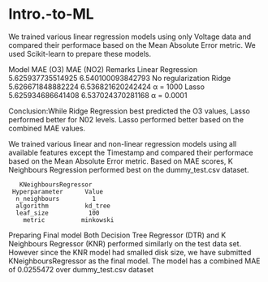 # Intro.-to-ML
We trained various linear regression models using only Voltage data and compared their
performace based on the Mean Absolute Error metric. We used Scikit-learn to prepare these models.

  Model                 MAE (O3)            MAE (NO2)       Remarks
Linear Regression   5.625937735514925 6.540100093842793   No regularization
Ridge               5.626671848882224 6.536821620242424   α = 1000
Lasso               5.625934686641408 6.537024370281168   α = 0.0001


Conclusion:While Ridge Regression best predicted the O3 values, Lasso performed better for N02 levels. Lasso 
performed better based on the combined MAE values.

We trained various linear and non-linear regression models using all available features
except the Timestamp and compared their performace based on the Mean Absolute Error metric.
Based on MAE scores, K Neighbours Regression performed best on the dummy_test.csv dataset.
 
       KNeighboursRegressor
     Hyperparameter      Value
      n_neighbours         1
      algorithm          kd_tree
      leaf_size           100
        metric          minkowski

Preparing Final model
Both Decision Tree Regressor (DTR) and K Neighbours Regressor (KNR) performed similarly
on the test data set. However since the KNR model had smalled disk size, we have submitted
KNeighboursRegressor as the final model. The model has a combined MAE of 0.0255472 over
dummy_test.csv dataset
